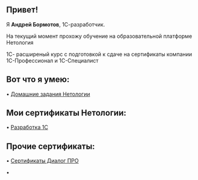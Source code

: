 <h2><strong>Привет!</strong></h2>
<p>Я <strong>Андрей Бормотов</strong>, 1С-разработчик.</p>
На текущий момент прохожу обучение на образовательной платформе Нетология

1С- расширеный курс с подготовкой к сдаче на сертификаты компании 1С-Профессионал и 1С-Специалист
<h2><strong>Вот что я умею:</strong></h2>
</p> <p>&bull; <a href="https://github.com/AndreyBormotov/Netology_Homework/blob/main/README.md">Домашние задания Нетологии</a></p>
<h2><strong>Мои сертификаты Нетологии:</strong></h2>
</p> <p>&bull; <a href="https://github.com/AndreyBormotov/CertificateNetology/blob/main/README.md">Разработка 1С</a></p>
<h2><strong>Прочие сертификаты:</strong></h2>
</p> <p>&bull; <a href="https://github.com/AndreyBormotov/Certificate_DialogPRO/blob/main/README.md">Сертификаты Диалог ПРО</a></p>
<p>&bull;</p>
